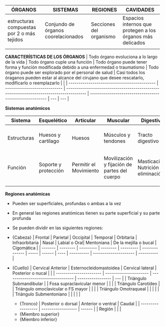 | ÓRGANOS                                    | SISTEMAS                            | REGIONES                | CAVIDADES                                                  |
| ------------------------------------------ | ----------------------------------- | ----------------------- | ---------------------------------------------------------- |
| estructuras compuestas por 2 o más tejidos | Conjundo de órganos coorelacionados | Secciones del organismo | Espacios internos que protegen a los órganos más delicados |
|                                         |                                     |                         |                                                            |

**CARACTERÍSTICAS DE LOS ÓRGANOS**
| Todo órgano evoluciona a lo largo de la vida | Todo órgano cuple una función | Todo órgano puede tener forma y función modificada debido a una enfermedad o traumatismo | Todo órgano puede ser explorado por el personal de salud | Casi todos los óraganos pueden estar al alcance del cirujano que desee rescatarlo, modificarlo o reemplazarlo    |     |
| -------------------------------------------- | ----------------------------- | ---------------------------------------------------------------------------------------- | -------------------------------------------------------- | --- | --- |

**Sistemas anatómicos**

| Sistema     | Esquelético          | Articular              | Muscular                                     | Digestivo                            | Respiratorio         | Urinario                                  | Genitales                             | Endocrino                          | Cardiovascular                                | Linfático              | Nervioso                                         | Tegumentario                          |
| ----------- | -------------------- | ---------------------- | -------------------------------------------- | ------------------------------------ | -------------------- | ----------------------------------------- | ------------------------------------- | ---------------------------------- | --------------------------------------------- | ---------------------- | ------------------------------------------------ | ------------------------------------- |
| Estructuras | Huesos y cartílago   | Huesos                 | Músculos y tendones                          | Tracto digestivo                     | Conductos y pulmones | Riñones, vejiga y vias urinarias          | Gónadas, conductos y órganos sexuales | Glándulas                          | Corazón y vasos sanguíneos                    | Vasos, nodos y órganos | Nervios y tejido nervioso                        | Piel, anexos a esta y tela subcutánea |
| Función     | Soporte y protección | Permitir el Movimiento | Movilización y fijación de partes del cuerpo | Masticación, Nutrición y eliminación | Respiración          | Producir, transportar y eliminar la orina | Reproducción                          | Secreción y regulación de hormonas | Conducción sanguínea y componentes de/en esta | Inmunitaria            | Transporte de señales o impulsos físico-químicas | Protección                            |
|             |                      |                        |                                              |                                      |                      |                                           |                                       |                                    |                                               |                        |                                                  |                                       |

**Regiones anatómicas**
- Pueden ser superficiales, profundas o ambas a la vez
- En general las regiones anatómicas tienen su parte superficial y su parte profunda
- Se pueden dividir en las siguientes regiones:
- {Cabeza}
| Frontal | Parietal | Occipital | Temporal | Orbitaria | Infraorbitaria | Nasal | Labial o Oral| Mentoniana | De la mejilla o bucal | Cigomática |
	| ------- | -------- | --------- | -------- | --------- | -------------- | ----- | ------ | ---- | ---------- | --------------------- | ---------- |
- {Cuello}
| Cervical Anterior       | Esternocleidomastoidea | Cervical lateral                   | Posterior o nucal |     |
| ----------------------- | ---------------------- | ---------------------------------- | ----------------- | --- |
| Triángulo Submandibular |                        | Fosa supraclavicular menor         |                   |     |
| Triángulo Carotídeo     |                        | Triángulo omoclavicular o FS mayor |                   |     |
| Triángulo Omotraqueal   |                        |                                    |                   |     |
| Triángulo Submentoniano |                        |                                    |                   |     |

	- {Tronco}
| Posterior o dorsal | Anterior o ventral | Caudal |
| ------------------ | ------------------ | ------ |
| Región                    |                    |        |
	- {Miembro superior}
	- {Miembro inferior}